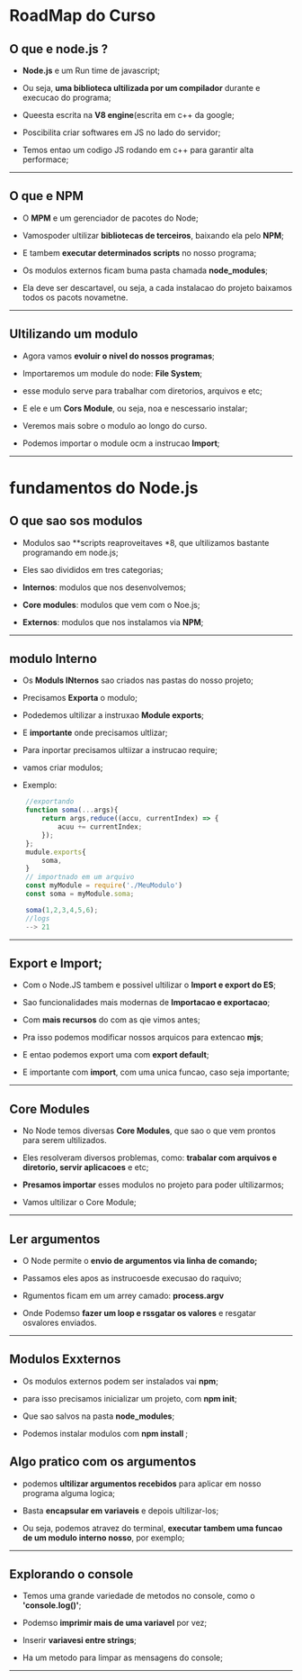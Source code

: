 # RoadMap do Curso

## O que e node.js ?
- **Node.js** e um Run time de javascript;

- Ou seja, **uma biblioteca ultilizada por um compilador** durante e execucao do programa;

- Queesta escrita na **V8 engine**(escrita em c++ da  google;

- Poscibilita criar softwares em JS no lado do servidor;

- Temos entao um codigo JS rodando em c++ para garantir alta performace; 

---

## O que e **NPM**

- O **MPM** e um gerenciador de pacotes do Node;

- Vamospoder ultilizar **bibliotecas de terceiros**, baixando ela pelo **NPM**;

- E tambem **executar determinados scripts** no nosso programa;

- Os modulos externos ficam buma pasta chamada **node_modules**;

- Ela deve ser descartavel, ou seja, a cada instalacao do projeto baixamos todos os pacots novametne.

---

## Ultilizando um modulo
- Agora vamos **evoluir o nivel do nossos programas**;

- Importaremos um module do node: **File System**;

- esse modulo serve para trabalhar com diretorios, arquivos e etc;

- E ele e um **Cors Module**, ou seja, noa e nescessario instalar;

- Veremos mais sobre o modulo ao longo do curso.

- Podemos importar o module ocm a instrucao **Import**;

---

# fundamentos do **Node.js**

## O que sao sos modulos

-   Modulos sao **scripts reaproveitaves *8, que ultilizamos bastante programando em node.js;

-   Eles sao divididos em tres categorias;

-    **Internos**: modulos que nos desenvolvemos;

-    **Core modules**: modulos que vem com o Noe.js;

-   **Externos**: modulos que nos instalamos via **NPM**;

---

## modulo Interno

-   Os **Moduls INternos** sao criados nas pastas do nosso projeto;

-   Precisamos **Exporta** o modulo;

-   Podedemos ultilizar a instruxao **Module exports**;

-   E **importante** onde precisamos ultlizar;

- Para inportar precisamos ultiizar a instrucao require;

-   vamos criar modulos;

- Exemplo:
```javascript
    //exportando 
    function soma(...args){
        return args,reduce((accu, currentIndex) => {
            acuu += currentIndex;
        });
    };
    mudule.exports{
        soma,
    }
    // importnado em um arquivo
    const myModule = require('./MeuModulo')
    const soma = myModule.soma;

    soma(1,2,3,4,5,6);
    //logs
    --> 21
```

---

## Export e Import;

- Com o Node.JS tambem e possivel ultilizar o **Import e export  do ES**;

- Sao funcionalidades mais modernas de **Importacao e exportacao**;

- Com **mais recursos** do com as qie vimos antes;

- Pra isso podemos modificar nossos arquicos para extencao **mjs**;

- E entao podemos export uma com **export default**;

- E importante com **import**, com uma unica funcao, caso seja importante; 

---

## Core Modules

- No Node temos diversas **Core Modules**, que sao o que vem prontos para serem ultilizados.

- Eles resolveram diversos problemas, como: **trabalar com arquivos e diretorio, servir aplicacoes** e etc;

- **Presamos importar** esses modulos no projeto para poder ultilizarmos;

- Vamos ultilizar o Core Module;

---

## Ler argumentos

- O Node permite o **envio de argumentos via linha de comando;**

- Passamos eles apos as instrucoesde execusao do raquivo;

- Rgumentos ficam em um arrey camado: **process.argv**

- Onde Podemso **fazer um loop e rssgatar os valores** e resgatar osvalores enviados.

---

## Modulos Exxternos

- Os modulos externos podem ser instalados vai **npm**;

- para isso precisamos inicializar um projeto, com **npm init**;

- Que sao salvos na pasta **node_modules**;

- Podemos instalar modulos com **npm install <nome>**;

##   Algo pratico com os argumentos
-   podemos **ultilizar argumentos recebidos** para aplicar em nosso programa alguma logica;

-   Basta **encapsular em variaveis** e depois ultilizar-los;

-   Ou seja, podemos atravez do terminal, **executar tambem uma funcao de um modulo interno nosso**, por exemplo;

---

## Explorando o console

-   Temos uma grande variedade de metodos no console, como o **'console.log()'**;

- Podemso **imprimir mais de uma variavel** por vez;

- Inserir  **variavesi entre strings**;

- Ha um metodo para limpar as mensagens do console;

---